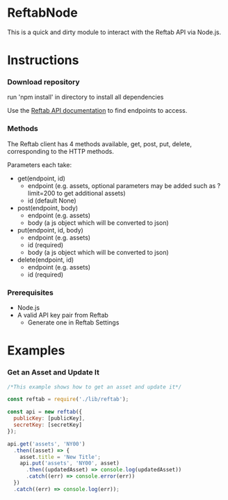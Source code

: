 ReftabNode
=============

This is a quick and dirty module to interact with the Reftab API via Node.js.

# Instructions

### Download repository

run 'npm install' in directory to install all dependencies

Use the [Reftab API documentation](https://www.reftab.com/api-docs) to find endpoints to access.

### Methods
The Reftab client has 4 methods available, get, post, put, delete, corresponding to the HTTP methods.

Parameters each take:
* get(endpoint, id)
  * endpoint (e.g. assets, optional parameters may be added such as ?limit=200 to get additional assets)
  * id (default None)
* post(endpoint, body)
  * endpoint (e.g. assets)
  * body (a js object which will be converted to json)
* put(endpoint, id, body)
  * endpoint (e.g. assets)
  * id (required)
  * body (a js object which will be converted to json)
* delete(endpoint, id)
  * endpoint (e.g. assets)
  * id (required)

### Prerequisites

* Node.js
* A valid API key pair from Reftab
  * Generate one in Reftab Settings
  
# Examples

### Get an Asset and Update It

```javascript
/*This example shows how to get an asset and update it*/

const reftab = require('./lib/reftab');

const api = new reftab({
  publicKey: [publicKey],
  secretKey: [secretKey]
});

api.get('assets', 'NY00')
  .then((asset) => {
    asset.title = 'New Title';
    api.put('assets', 'NY00', asset)
      .then((updatedAsset) => console.log(updatedAsset))
      .catch((err) => console.error(err))
  })
  .catch((err) => console.log(err));
```
